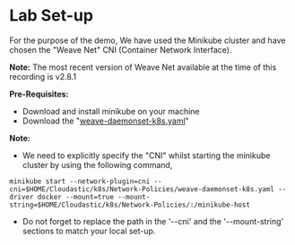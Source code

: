 # Lab Set-up

For the purpose of the demo, We have used the Minikube cluster and have chosen the "Weave Net" CNI (Container Network Interface).

__Note:__ The most recent version of Weave Net available at the time of this recording is v2.8.1

__Pre-Requisites:__
* Download and install minikube on your machine
* Download the "[weave-daemonset-k8s.yaml](https://github.com/weaveworks/weave/releases/download/v2.8.1/weave-daemonset-k8s.yaml)" 

__Note:__ 
* We need to explicitly specify the "CNI" whilst starting the minikube cluster by using the following command, 

```
minikube start --network-plugin=cni --cni=$HOME/Cloudastic/k8s/Network-Policies/weave-daemonset-k8s.yaml --driver docker --mount=true --mount-string=$HOME/Cloudastic/k8s/Network-Policies/:/minikube-host
```

* Do not forget to replace the path in the '--cni' and the '--mount-string' sections to match your local set-up. 

